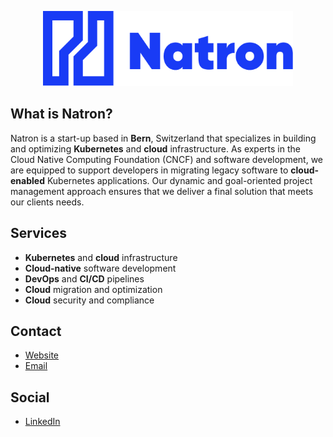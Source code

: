 <p align="center">
    <a href="https://natron.io/">
        <img height="120px" src="../assets/logo-typo.png" />
    </a>
</p>

## What is Natron?

Natron is a start-up based in **Bern**, Switzerland that specializes in building and optimizing **Kubernetes** and **cloud** infrastructure. As experts in the Cloud Native Computing Foundation (CNCF) and software development, we are equipped to support developers in migrating legacy software to **cloud-enabled** Kubernetes applications. Our dynamic and goal-oriented project management approach ensures that we deliver a final solution that meets our clients needs.

## Services

-   **Kubernetes** and **cloud** infrastructure
-   **Cloud-native** software development
-   **DevOps** and **CI/CD** pipelines
-   **Cloud** migration and optimization
-   **Cloud** security and compliance


## Contact

-   [Website](https://natron.io/)
-   [Email](mailto:info@natron.io)

## Social
-   [LinkedIn](https://www.linkedin.com/company/86592575)
